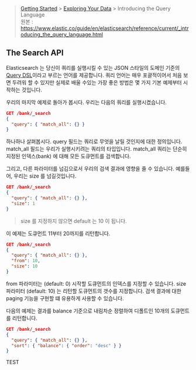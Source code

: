> [Getting Started](https://github.com/sungjunyoung/elasticsearch_doc_ko/tree/master/1.%20Getting%20Started) > [Exploring Your Data](https://github.com/sungjunyoung/elasticsearch_doc_ko/tree/master/1.%20Getting%20Started/5.%20Exploring%20Your%20Data) > Introducing the Query Language  
> 원본 : https://www.elastic.co/guide/en/elasticsearch/reference/current/_introducing_the_query_language.html

## The Search API

Elasticsearch 는 당신이 쿼리를 실행시킬 수 있는 JSON 스타일의 도메인 기준의 [Query DSL](https://www.elastic.co/guide/en/elasticsearch/reference/current/query-dsl.html)이라고 부르는 언어를 제공합니다. 쿼리 언어는 매우 포괄적이어서 처음 보면 두려워 할 수 있지만 실제로 배울 수있는 가장 좋은 방법은 몇 가지 기본 예제부터 시작하는 것입니다.

우리의 마지막 예제로 돌아가 봅시다. 우리는 다음의 쿼리를 실행시켰습니다.
```json
GET /bank/_search
{
  "query": { "match_all": {} }
}
```
하나하나 살펴봅시다. query 필드는 쿼리로 무엇을 날릴 것인지에 대한 정의입니다. match_all 필드는 우리가 실행시키려는 쿼리의 타입입니다. match_all 쿼리는 단순히 지정된 인덱스(bank) 에 대해 모든 도큐먼트를 검색합니다.

그리고, 다른 파라미터를 넘김으로서 우리의 검색 결과에 영향을 줄 수 있습니다. 예를들어, 우리는 size 를 넘길것입니다.
```json
GET /bank/_search
{
  "query": { "match_all": {} },
  "size": 1
}
```
> size 를 지정하지 않으면 default 는 10 이 됩니다.

이 예제는 도큐먼트 11부터 20까지를 리턴합니다.
```json
GET /bank/_search
{
  "query": { "match_all": {} },
  "from": 10,
  "size": 10
}
```
from 파라미터는 (default: 0) 시작할 도큐먼트의 인덱스를 지정할 수 있습니다. size 파라미터 (default: 10) 는 리턴할 도큐먼트의 갯수를 지정합니다. 검색 결과에 대한 paging 기능을 구현할 떄 유용하게 사용할 수 있습니다.

다음의 예제는 결과를 balance 기준으로 내림차순 정렬하여 디폴트인 10개의 도큐먼트를 리턴합니다.
```json
GET /bank/_search
{
  "query": { "match_all": {} },
  "sort": { "balance": { "order": "desc" } }
}
```

TEST
